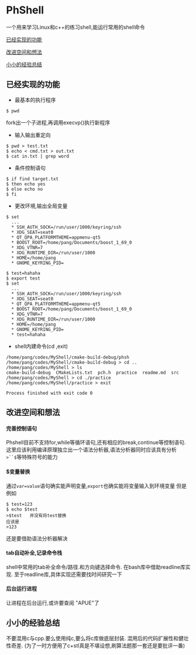 # PhShell

一个用来学习Linux和c++的练习shell,能运行常用的shell命令

[已经实现的功能](#t1 )

<a href="#t2">改进空间和想法</a>

<a href="#t3">小小的经验总结</a>

<a id="t1"/>

## 已经实现的功能  

 - 最基本的执行程序
```
$ pwd
```
   fork出一个子进程,再调用execvp()执行新程序
 
 -  输入输出重定向
```
$ pwd > test.txt
$ echo < cmd.txt > out.txt
$ cat in.txt | grep word
```

 -  条件控制语句
```
$ if find target.txt
$ then echo yes
$ else echo no
$ fi
```

 -  更改环境,输出全局变量
```
$ set
  ...
  * SSH_AUTH_SOCK=/run/user/1000/keyring/ssh
  * XDG_SEAT=seat0
  * QT_QPA_PLATFORMTHEME=appmenu-qt5
  * BOOST_ROOT=/home/pang/Documents/boost_1_69_0
  * XDG_VTNR=7
  * XDG_RUNTIME_DIR=/run/user/1000
  * HOME=/home/pang
  * GNOME_KEYRING_PID=
  
$ test=hahaha
$ export test
$ set
  ...
  * SSH_AUTH_SOCK=/run/user/1000/keyring/ssh
  * XDG_SEAT=seat0
  * QT_QPA_PLATFORMTHEME=appmenu-qt5
  * BOOST_ROOT=/home/pang/Documents/boost_1_69_0
  * XDG_VTNR=7
  * XDG_RUNTIME_DIR=/run/user/1000
  * HOME=/home/pang
  * GNOME_KEYRING_PID=
  * test=hahaha

```

 - shell内建命令(cd ,exit)
```
/home/pang/codes/MyShell/cmake-build-debug/phsh
/home/pang/codes/MyShell/cmake-build-debug > cd ..
/home/pang/codes/MyShell > ls
cmake-build-debug  CMakeLists.txt  pch.h  practice  readme.md  src
/home/pang/codes/MyShell > cd ./practice
/home/pang/codes/MyShell/practice > exit

Process finished with exit code 0

```

<a id="t2"/>

## 改进空间和想法

#### 完善控制语句

Phshell目前不支持for,while等循环语句,还有相应的break,continue等控制语句.
这里应该利用编译原理独立出一个语法分析器,语法分析器同时应该具有分析`>``$`等特殊符号的能力

#### $变量替换

通过`var=value`语句确实能声明变量,`export`也确实能将变量输入到环境变量
但是例如
```
$ test=123
$ echo $test
>$test   并没有将test替换
应该是
>123
```
还是要借助语法分析器解决

#### tab自动补全,记录命令栈

shell中常用的tab补全命令/路径.和方向键选择命令.
在bash库中借助readline库实现.
至于readline库,具体实现还需要找时间研究一下

#### 后台运行进程

让进程在后台运行,或许要查阅 "APUE"了


<a id="t3"/>

## 小小的经验总结

不要混用c与cpp.要么使用纯c,要么将c库做底层封装.
混用后的代码扩展性和健壮性奇差.
(为了一时方便用了c+stl真是不堪设想,刷算法题那一套还是要批评一番)

